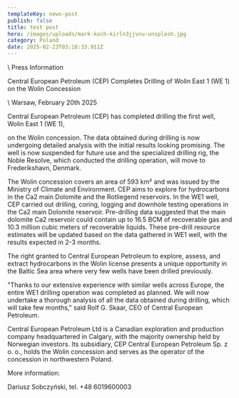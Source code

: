 ```yaml
---
templateKey: news-post
publish: false
title: test post
hero: /images/uploads/mark-koch-kirln3jjvnu-unsplash.jpg
category: Poland
date: 2025-02-23T03:18:33.911Z
---
```

\    Press Information



Central European Petroleum (CEP) Completes Drilling of Wolin East 1 (WE 1) on the Wolin Concession



\    Warsaw, February 20th 2025



Central European Petroleum (CEP) has completed drilling the first well, Wolin East 1 (WE 1), 

on the Wolin concession. The data obtained during drilling is now undergoing detailed analysis with the initial results looking promising. The well is now suspended for future use and the specialized drilling rig, the Noble Resolve, which conducted the drilling operation, will move to Frederikshavn, Denmark.

The Wolin concession covers an area of 593 km² and was issued by the Ministry of Climate and Environment. CEP aims to explore for hydrocarbons in the Ca2 main Dolomite and the Rotliegend reservoirs. In the WE1 well, CEP carried out drilling, coring, logging and downhole testing operations in the Ca2 main Dolomite reservoir. Pre-drilling data suggested that the main dolomite Ca2 reservoir could contain up to 16.5 BCM of recoverable gas and 10.3 million cubic meters of recoverable liquids. These pre-drill resource estimates will be updated based on the data gathered in WE1 well, with the results expected in 2-3 months.

The right granted to Central European Petroleum to explore, assess, and extract hydrocarbons in the Wolin license presents a unique opportunity in the Baltic Sea area where very few wells have been drilled previously.

"Thanks to our extensive experience with similar wells across Europe, the entire WE1 drilling operation was completed as planned. We will now undertake a thorough analysis of all the data obtained during drilling, which will take few months," said Rolf G. Skaar, CEO of Central European Petroleum.

Central European Petroleum Ltd is a Canadian exploration and production company headquartered in Calgary, with the majority ownership held by Norwegian investors. Its subsidiary, CEP Central European Petroleum Sp. z o. o., holds the Wolin concession and serves as the operator of the concession in northwestern Poland.



More information:

Dariusz Sobczyński, tel. +48 6019600003
